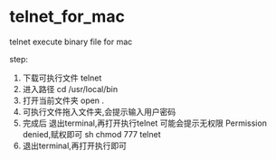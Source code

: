 # telnet_for_mac
telnet execute binary file for mac

step:

1. 下载可执行文件 telnet
2. 进入路径 cd /usr/local/bin
3. 打开当前文件夹 open .
4. 可执行文件拖入文件夹,会提示输入用户密码
5. 完成后 退出terminal,再打开执行telnet 可能会提示无权限 Permission denied,赋权即可 sh chmod 777 telnet
6. 退出terminal,再打开执行即可
